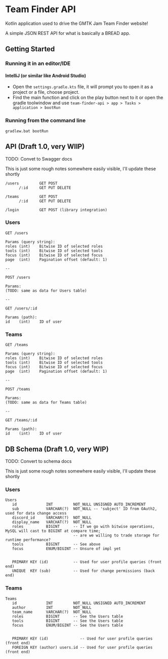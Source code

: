 # Team Finder API

Kotlin application used to drive the GMTK Jam Team Finder website!

A simple JSON REST API for what is basically a BREAD app.

## Getting Started

### Running it in an editor/IDE

#### IntelliJ (or similar like Android Studio)

- Open the `settings.gradle.kts` file, it will prompt you to open it as a project or a file, choose project.
- Find the main function and click on the play button next to it or open the gradle toolwindow and use `team-finder-api > app > Tasks > application > bootRun`

### Running from the command line

`gradlew.bat bootRun`

## API (Draft 1.0, very WIlP)

TODO: Convet to Swagger docs

This is just some rough notes somewhere easily visible, I'll update these shortly

```
/users         GET POST
      /:id     GET PUT DELETE

/teams         GET POST
      /:id     GET PUT DELETE

/login         GET POST (library integration)
```

### Users

```
GET /users

Params (query string):
roles (int)    Bitwise ID of selected roles
tools (int)    Bitwise ID of selected tools
focus (int)    Bitwise ID of selected focus
page  (int)    Pagination offset (default: 1)

-- 

POST /users

Params:
(TODO: same as data for Users table)

-- 

GET /users/:id

Params (path):
id    (int)    ID of user
```

### Teams

```
GET /teams

Params (query string):
roles (int)    Bitwise ID of selected roles
tools (int)    Bitwise ID of selected tools
focus (int)    Bitwise ID of selected focus
page  (int)    Pagination offset (default: 1)

-- 

POST /teams

Params:
(TODO: same as data for Teams table)

-- 

GET /teams/:id

Params (path):
id    (int)    ID of user
```



## DB Schema (Draft 1.0, very WIP)

TODO: Convert to schema docs

This is just some rough notes somewhere easily visible, I'll update these shortly

### Users

```
Users
   id             INT         NOT_NULL UNSIGNED AUTO_INCREMENT
   sub            VARCHAR(?)  NOT_NULL -- 'subject' ID from OAuth2, used for data change access
   discord_id     VARCHAR(?)  NOT_NULL
   display_name   VARCHAT(?)  NOT_NULL
   roles          BIGINT      -- If we go with bitwise operations, MySQL will cast to BIGINT at compare time;
                              -- are we willing to trade storage for runtime performance?
   tools          BIGINT      -- See above
   focus          ENUM/BIGINT -- Unsure of impl yet


   PRIMARY KEY (id)           -- Used for user profile queries (front end)
   UNIQUE  KEY (sub)          -- Used for change permissions (back end)
```

### Teams

```
Teams
   id             INT         NOT_NULL UNSIGNED AUTO_INCREMENT
   author         INT         NOT_NULL
   team_name      VARCHAR(?)  NOT_NULL
   roles          BIGINT      -- See the Users table
   tools          BIGINT      -- See the Users table
   focus          ENUM/BIGINT -- See the Users table


   PRIMARY KEY (id)              -- Used for user profile queries (front end)
   FOREIGN KEY (author) users.id -- Used for user profile queries (front end)
```


